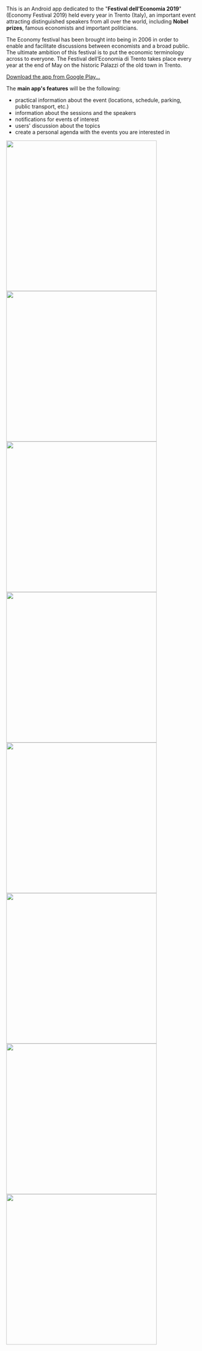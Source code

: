 This is an Android app dedicated to the "**Festival dell'Economia 2019**" (Economy Festival 2019) held every year in Trento (Italy), an important event attracting distinguished speakers from all over the world, including **Nobel prizes**, famous economists and important politicians.

The Economy festival has been brought into being in 2006 in order to enable and facilitate discussions between economists and a broad public. The ultimate ambition of this festival is to put the economic terminology across to everyone. The Festival dell’Economia di Trento takes place every year at the end of May on the historic Palazzi of the old town in Trento.

[Download the app from Google Play...](https://play.google.com/store/apps/details?id=iclaude.festivaleconomia2019&hl=it)


The **main app's features** will be the following:
* practical information about the event (locations, schedule, parking, public transport, etc.)
* information about the sessions and the speakers
* notifications for events of interest
* users' discussion about the topics
* create a personal agenda with the events you are interested in

<img src="https://user-images.githubusercontent.com/8618582/58439619-3e1d2e80-80d5-11e9-9162-ad832fc1d48a.png" width="400">

<img src="https://user-images.githubusercontent.com/8618582/58439613-3bbad480-80d5-11e9-9458-2ece52da012c.png" width="400">

<img src="https://user-images.githubusercontent.com/8618582/58439611-3b223e00-80d5-11e9-807b-ec5938e4d256.png" width="400">

<img src="https://user-images.githubusercontent.com/8618582/58439612-3bbad480-80d5-11e9-8c1b-c17b8034913d.png" width="400">

<img src="https://user-images.githubusercontent.com/8618582/58439614-3bbad480-80d5-11e9-8dce-728ebf93a6a3.png" width="400">

<img src="https://user-images.githubusercontent.com/8618582/58439616-3c536b00-80d5-11e9-81e3-13fb757d4aa0.png" width="400">

<img src="https://user-images.githubusercontent.com/8618582/58439617-3cec0180-80d5-11e9-9478-24b76244deee.png" width="400">

<img src="https://user-images.githubusercontent.com/8618582/58439618-3d849800-80d5-11e9-8c31-07cd9324d67a.png" width="400">
